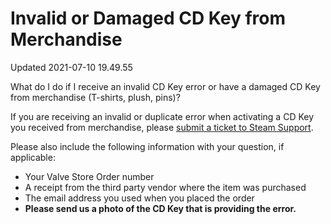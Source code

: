 # Invalid or Damaged CD Key from Merchandise
Updated 2021-07-10 19.49.55

What do I do if I receive an invalid CD Key error or have a damaged CD Key from merchandise (T-shirts, plush, pins)?  
  
If you are receiving an invalid or duplicate error when activating a CD Key you received from merchandise, please [submit a ticket to Steam Support](https://help.steampowered.com/).  
  
Please also include the following information with your question, if applicable:  
  

* Your Valve Store Order number
* A receipt from the third party vendor where the item was purchased
* The email address you used when you placed the order
* **Please send us a photo of the CD Key that is providing the error.**